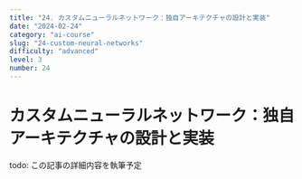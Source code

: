 ```yaml
---
title: "24. カスタムニューラルネットワーク：独自アーキテクチャの設計と実装"
date: "2024-02-24"
category: "ai-course"
slug: "24-custom-neural-networks"
difficulty: "advanced"
level: 3
number: 24
---
```


# カスタムニューラルネットワーク：独自アーキテクチャの設計と実装

todo: この記事の詳細内容を執筆予定